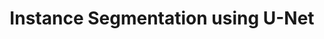 ---
layout: page
title: Instance Segmentation using U-Net
comments: true
category: self
description: Developed a U-Net for instance segmentation using custom dataloaders and pre-processing techniques on PyTorch on the COCO dataset.
importance: 2
redirect: https://github.com/Sudhansh6/Instance-Segmentation-using-UNet
---